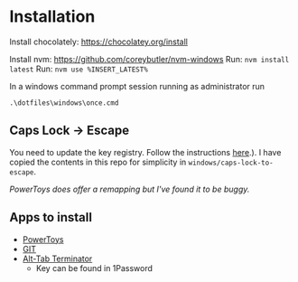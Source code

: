 # Installation

Install chocolately: https://chocolatey.org/install

Install nvm: https://github.com/coreybutler/nvm-windows
Run: `nvm install latest`
Run: `nvm use %INSERT_LATEST%`

In a windows command prompt session running as administrator run

```
.\dotfiles\windows\once.cmd
```

## Caps Lock -> Escape

You need to update the key registry.
Follow the instructions [here](https://vim.fandom.com/wiki/Map_caps_lock_to_escape_in_Windows#:~:text=To%20apply%20the%20changes%2C%20log,and%20you%20cannot%20generate%20ScrollLock).).
I have copied the contents in this repo for simplicity in `windows/caps-lock-to-escape`.

*PowerToys does offer a remapping but I've found it to be buggy.*

## Apps to install

- [PowerToys](https://docs.microsoft.com/en-us/windows/powertoys/install)
- [GIT](https://git-scm.com/downloads)
- [Alt-Tab Terminator](https://www.ntwind.com/software/alttabter.html)
  - Key can be found in 1Password
